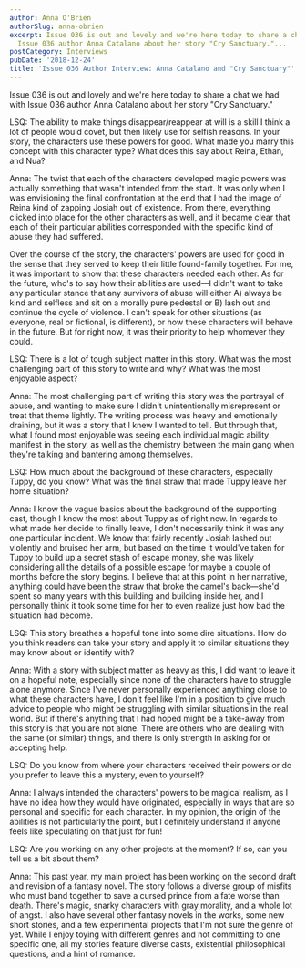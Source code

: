 ```yaml
---
author: Anna O'Brien
authorSlug: anna-obrien
excerpt: Issue 036 is out and lovely and we're here today to share a chat we had with
  Issue 036 author Anna Catalano about her story "Cry Sanctuary."...
postCategory: Interviews
pubDate: '2018-12-24'
title: 'Issue 036 Author Interview: Anna Catalano and "Cry Sanctuary"'
---
```

Issue 036 is out and lovely and we're here today to share a chat we had with Issue 036 author Anna Catalano about her story "Cry Sanctuary."

LSQ: The ability to make things disappear/reappear at will is a skill I think a lot of people would covet, but then likely use for selfish reasons. In your story, the characters use these powers for good. What made you marry this concept with this character type? What does this say about Reina, Ethan, and Nua?

Anna: The twist that each of the characters developed magic powers was actually something that wasn't intended from the start. It was only when I was envisioning the final confrontation at the end that I had the image of Reina kind of zapping Josiah out of existence. From there, everything clicked into place for the other characters as well, and it became clear that each of their particular abilities corresponded with the specific kind of abuse they had suffered.

Over the course of the story, the characters' powers are used for good in the sense that they served to keep their little found-family together. For me, it was important to show that these characters needed each other. As for the future, who's to say how their abilities are used—I didn't want to take any particular stance that any survivors of abuse will either A) always be kind and selfless and sit on a morally pure pedestal or B) lash out and continue the cycle of violence. I can't speak for other situations (as everyone, real or fictional, is different), or how these characters will behave in the future. But for right now, it was their priority to help whomever they could.

LSQ: There is a lot of tough subject matter in this story. What was the most challenging part of this story to write and why? What was the most enjoyable aspect?

Anna: The most challenging part of writing this story was the portrayal of abuse, and wanting to make sure I didn't unintentionally misrepresent or treat that theme lightly. The writing process was heavy and emotionally draining, but it was a story that I knew I wanted to tell. But through that, what I found most enjoyable was seeing each individual magic ability manifest in the story, as well as the chemistry between the main gang when they're talking and bantering among themselves.

LSQ: How much about the background of these characters, especially Tuppy, do you know? What was the final straw that made Tuppy leave her home situation?

Anna: I know the vague basics about the background of the supporting cast, though I know the most about Tuppy as of right now. In regards to what made her decide to finally leave, I don't necessarily think it was any one particular incident. We know that fairly recently Josiah lashed out violently and bruised her arm, but based on the time it would've taken for Tuppy to build up a secret stash of escape money, she was likely considering all the details of a possible escape for maybe a couple of months before the story begins. I believe that at this point in her narrative, anything could have been the straw that broke the camel's back—she'd spent so many years with this building and building inside her, and I personally think it took some time for her to even realize just how bad the situation had become.

LSQ: This story breathes a hopeful tone into some dire situations. How do you think readers can take your story and apply it to similar situations they may know about or identify with?

Anna: With a story with subject matter as heavy as this, I did want to leave it on a hopeful note, especially since none of the characters have to struggle alone anymore. Since I've never personally experienced anything close to what these characters have, I don't feel like I'm in a position to give much advice to people who might be struggling with similar situations in the real world. But if there's anything that I had hoped might be a take-away from this story is that you are not alone. There are others who are dealing with the same (or similar) things, and there is only strength in asking for or accepting help.

LSQ: Do you know from where your characters received their powers or do you prefer to leave this a mystery, even to yourself?

Anna: I always intended the characters' powers to be magical realism, as I have no idea how they would have originated, especially in ways that are so personal and specific for each character. In my opinion, the origin of the abilities is not particularly the point, but I definitely understand if anyone feels like speculating on that just for fun!

LSQ: Are you working on any other projects at the moment? If so, can you tell us a bit about them?

Anna: This past year, my main project has been working on the second draft and revision of a fantasy novel. The story follows a diverse group of misfits who must band together to save a cursed prince from a fate worse than death. There's magic, snarky characters with gray morality, and a whole lot of angst. I also have several other fantasy novels in the works, some new short stories, and a few experimental projects that I'm not sure the genre of yet. While I enjoy toying with different genres and not committing to one specific one, all my stories feature diverse casts, existential philosophical questions, and a hint of romance.